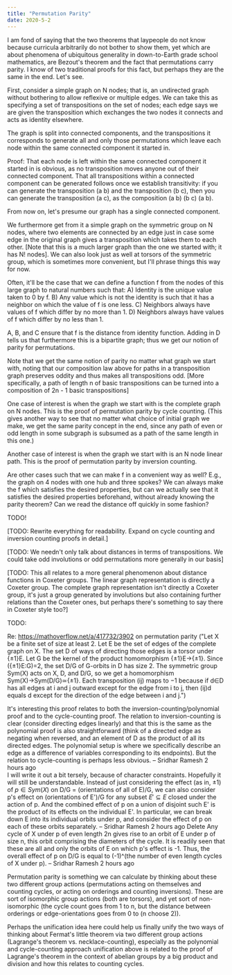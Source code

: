 ```yaml
---
title: "Permutation Parity"
date: 2020-5-2
---
```

I am fond of saying that the two theorems that laypeople do not know because curricula arbitrarily do not bother to show them, yet which are about phenomena of ubiquitous generality in down-to-Earth grade school mathematics, are Bezout's theorem and the fact that permutations carry parity. I know of two traditional proofs for this fact, but perhaps they are the same in the end. Let's see.

First, consider a simple graph on N nodes; that is, an undirected graph without bothering to allow reflexive or multiple edges. We can take this as specifying a set of transpositions on the set of nodes; each edge says we are given the transposition which exchanges the two nodes it connects and acts as identity elsewhere.

The graph is split into connected components, and the transpositions it corresponds to generate all and only those permutations which leave each node within the same connected component it started in.

Proof: That each node is left within the same connected component it started in is obvious, as no transposition moves anyone out of their connected component. That all transpositions within a connected component can be generated follows once we establish transitivity: if you can generate the transposition (a b) and the transposition (b c), then you can generate the transposition (a c), as the composition (a b) (b c) (a b).

From now on, let's presume our graph has a single connected component.

We furthermore get from it a simple graph on the symmetric group on N nodes, where two elements are connected by an edge just in case some edge in the original graph gives a transposition which takes them to each other. [Note that this is a much larger graph than the one we started with; it has N! nodes]. We can also look just as well at torsors of the symmetric group, which is sometimes more convenient, but I'll phrase things this way for now.

Often, it'll be the case that we can define a function f from the nodes of this large graph to natural numbers such that:
A) Identity is the unique value taken to 0 by f.
B) Any value which is not the identity is such that it has a neighbor on which the value of f is one less.
C) Neighbors always have values of f which differ by no more than 1.
D) Neighbors always have values of f which differ by no less than 1.

A, B, and C ensure that f is the distance from identity function. Adding in D tells us that furthermore this is a bipartite graph; thus we get our notion of parity for permutations.

Note that we get the same notion of parity no matter what graph we start with, noting that our composition law above for paths in a transposition graph preserves oddity and thus makes all transpositions odd. [More specifically, a path of length n of basic transpositions can be turned into a composition of 2n - 1 basic transpositions]

One case of interest is when the graph we start with is the complete graph on N nodes. This is the proof of permutation parity by cycle counting. (This gives another way to see that no matter what choice of initial graph we make, we get the same parity concept in the end, since any path of even or odd length in some subgraph is subsumed as a path of the same length in this one.)

Another case of interest is when the graph we start with is an N node linear path. This is the proof of permutation parity by inversion counting.

Are other cases such that we can make f in a convenient way as well? E.g., the graph on 4 nodes with one hub and three spokes? We can always make the f which satisfies the desired properties, but can we actually see that it satisfies the desired properties beforehand, without already knowing the parity theorem? Can we read the distance off quickly in some fashion?

TODO!

[TODO: Rewrite everything for readability. Expand on cycle counting and inversion counting proofs in detail.]

[TODO: We needn't only talk about distances in terms of transpositions. We could take odd involutions or odd permutations more generally in our basis]

[TODO: This all relates to a more general phenomenon about distance functions in Coxeter groups. The linear graph representation is directly a Coxeter group. The complete graph representation isn't directly a Coxeter group, it's just a group generated by involutions but also containing further relations than the Coxeter ones, but perhaps there's something to say there in Coxeter style too?]

TODO:

Re: https://mathoverflow.net/a/417732/3902 on permutation parity ("Let X be a finite set of size at least 2. Let E be the set of edges of the complete graph on X. The set D of ways of directing those edges is a torsor under {±1}E. Let G be the kernel of the product homomorphism {±1}E→{±1}. Since ({±1}E:G)=2, the set D/G of G-orbits in D has size 2. The symmetric group Sym(X) acts on X, D, and D/G, so we get a homomorphism Sym(X)→Sym(D/G)≃{±1}. Each transposition (ij) maps to −1 because if d∈D has all edges at i and j outward except for the edge from i to j, then (ij)d equals d except for the direction of the edge between i and j.")

It's interesting this proof relates to both the inversion-counting/polynomial proof and to the cycle-counting proof. The relation to inversion-counting is clear (consider directing edges linearly) and that this is the same as the polynomial proof is also straightforward (think of a directed edge as negating when reversed, and an element of D as the product of all its directed edges. The polynomial setup is where we specifically describe an edge as a difference of variables corresponding to its endpoints). But the relation to cycle-counting is perhaps less obvious. – 
Sridhar Ramesh
 2 hours ago   
I will write it out a bit tersely, because of character constraints. Hopefully it will still be understandable. Instead of just considering the effect (as in, $\pm 1$) of $p \in Sym(X)$ on D/G = (orientations of all of E)/G, we can also consider p's effect on (orientations of E')/G for any subset $E' \subseteq E$ closed under the action of p. And the combined effect of p on a union of disjoint such E' is the product of its effects on the individual E'. In particular, we can break down E into its individual orbits under p, and consider the effect of p on each of these orbits separately. – 
Sridhar Ramesh
 2 hours ago   Delete
Any cycle of X under p of even length 2n gives rise to an orbit of E under p of size n, this orbit comprising the diameters of the cycle. It is readily seen that these are all and only the orbits of E on which p's effect is -1. Thus, the overall effect of p on D/G is equal to (-1)^(the number of even length cycles of X under p). – 
Sridhar Ramesh
 2 hours ago 

Permutation parity is something we can calculate by thinking about these two different group actions (permutations acting on themselves and counting cycles, or acting on orderings and counting inversions). These are sort of isomorphic group actions (both are torsors), and yet sort of non-isomorphic (the cycle count goes from 1 to n, but the distance between orderings or edge-orientations goes from 0 to (n choose 2)).

Perhaps the unification idea here could help us finally unify the two ways of thinking about Fermat's little theorem via two different group actions (Lagrange's theorem vs. necklace-counting), especially as the polynomial and cycle-counting approach unification above is related to the proof of Lagrange's theorem in the context of abelian groups by a big product and division and how this relates to counting cycles.